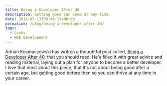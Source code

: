```yaml
---
title: Being a Developer After 40
description: Getting good can come at any time.
date: 2016-05-11T09:46:19+00:00
permalink: /blog/being-a-developer-after-40/
tags:
  - Links
  - Web Development
---
```


Adrian Kosmaczewski has written a thoughtful post called, [Being a Developer After 40](https://medium.freecodecamp.com/being-a-developer-after-40-3c5dd112210c#.5p6p3nwr7), that you should read. He's filled it with great advice and reading material, laying out a plan for anyone to become a better developer. I love that most about this piece, that it's not about being good after a certain age, but getting good before then so you can thrive at any time in your career.
